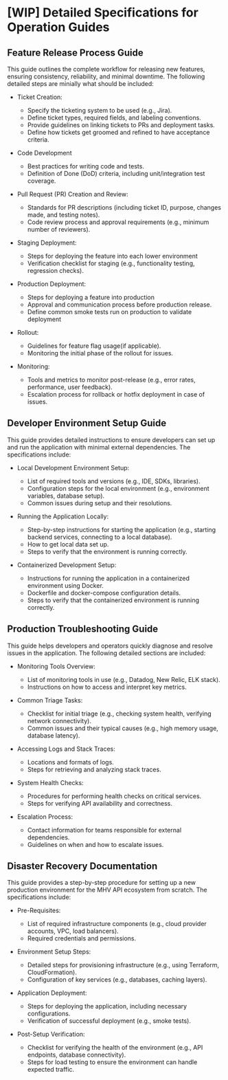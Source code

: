 # [WIP] Detailed Specifications for Operation Guides

## Feature Release Process Guide

This guide outlines the complete workflow for releasing new features, ensuring consistency, reliability, and minimal downtime. The following detailed steps are minially what should be included:

- Ticket Creation:
  - Specify the ticketing system to be used (e.g., Jira).
  - Define ticket types, required fields, and labeling conventions.
  - Provide guidelines on linking tickets to PRs and deployment tasks.
  - Define how tickets get groomed and refined to have acceptance criteria.

- Code Development
  - Best practices for writing code and tests.
  - Definition of Done (DoD) criteria, including unit/integration test coverage.

- Pull Request (PR) Creation and Review:
  - Standards for PR descriptions (including ticket ID, purpose, changes made, and testing notes).
  - Code review process and approval requirements (e.g., minimum number of reviewers).

- Staging Deployment:
  - Steps for deploying the feature into each lower environment
  - Verification checklist for staging (e.g., functionality testing, regression checks).

- Production Deployment:
  - Steps for deploying a feature into production
  - Approval and communication process before production release.
  - Define common smoke tests run on production to validate deployment

- Rollout:
  - Guidelines for feature flag usage(if applicable).
  - Monitoring the initial phase of the rollout for issues.

- Monitoring:
  - Tools and metrics to monitor post-release (e.g., error rates, performance, user feedback).
  - Escalation process for rollback or hotfix deployment in case of issues.

## Developer Environment Setup Guide

This guide provides detailed instructions to ensure developers can set up and run the application with minimal external dependencies. The specifications include:

- Local Development Environment Setup:
  - List of required tools and versions (e.g., IDE, SDKs, libraries).
  - Configuration steps for the local environment (e.g., environment variables, database setup).
  - Common issues during setup and their resolutions.

- Running the Application Locally:
  - Step-by-step instructions for starting the application (e.g., starting backend services, connecting to a local database).
  - How to get local data set up.
  - Steps to verify that the environment is running correctly.

- Containerized Development Setup:
  - Instructions for running the application in a containerized environment using Docker.
  - Dockerfile and docker-compose configuration details.
  - Steps to verify that the containerized environment is running correctly.

## Production Troubleshooting Guide

This guide helps developers and operators quickly diagnose and resolve issues in the application. The following detailed sections are included:

- Monitoring Tools Overview:
  - List of monitoring tools in use (e.g., Datadog, New Relic, ELK stack).
  - Instructions on how to access and interpret key metrics.

- Common Triage Tasks:
  - Checklist for initial triage (e.g., checking system health, verifying network connectivity).
  - Common issues and their typical causes (e.g., high memory usage, database latency).

- Accessing Logs and Stack Traces:
  - Locations and formats of logs.
  - Steps for retrieving and analyzing stack traces.

- System Health Checks:
  - Procedures for performing health checks on critical services.
  - Steps for verifying API availability and correctness.

- Escalation Process:
  - Contact information for teams responsible for external dependencies.
  - Guidelines on when and how to escalate issues.

## Disaster Recovery Documentation

This guide provides a step-by-step procedure for setting up a new production environment for the MHV API ecosystem from scratch. The specifications include:

- Pre-Requisites:
  - List of required infrastructure components (e.g., cloud provider accounts, VPC, load balancers).
  - Required credentials and permissions.

- Environment Setup Steps:
  - Detailed steps for provisioning infrastructure (e.g., using Terraform, CloudFormation).
  - Configuration of key services (e.g., databases, caching layers).

- Application Deployment:
  - Steps for deploying the application, including necessary configurations.
  - Verification of successful deployment (e.g., smoke tests).

- Post-Setup Verification:
  - Checklist for verifying the health of the environment (e.g., API endpoints, database connectivity).
  - Steps for load testing to ensure the environment can handle expected traffic.
